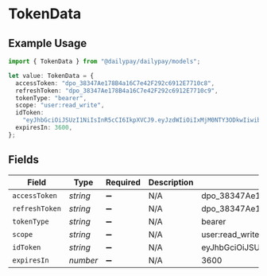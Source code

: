# TokenData

## Example Usage

```typescript
import { TokenData } from "@dailypay/dailypay/models";

let value: TokenData = {
  accessToken: "dpo_38347Ae178B4a16C7e42F292c6912E7710c8",
  refreshToken: "dpo_38347Ae178B4a16C7e42F292c6912E7710c9",
  tokenType: "bearer",
  scope: "user:read_write",
  idToken:
    "eyJhbGciOiJSUzI1NiIsInR5cCI6IkpXVCJ9.eyJzdWIiOiIxMjM0NTY3ODkwIiwibmFtZSI6IkpvaG4gRG9lIiwiaWF0IjoxNTE2MjM5MDIyfQ.4FjJ3eZJYJj7J9Jf",
  expiresIn: 3600,
};
```

## Fields

| Field                                                                                                                            | Type                                                                                                                             | Required                                                                                                                         | Description                                                                                                                      | Example                                                                                                                          |
| -------------------------------------------------------------------------------------------------------------------------------- | -------------------------------------------------------------------------------------------------------------------------------- | -------------------------------------------------------------------------------------------------------------------------------- | -------------------------------------------------------------------------------------------------------------------------------- | -------------------------------------------------------------------------------------------------------------------------------- |
| `accessToken`                                                                                                                    | *string*                                                                                                                         | :heavy_minus_sign:                                                                                                               | N/A                                                                                                                              | dpo_38347Ae178B4a16C7e42F292c6912E7710c8                                                                                         |
| `refreshToken`                                                                                                                   | *string*                                                                                                                         | :heavy_minus_sign:                                                                                                               | N/A                                                                                                                              | dpo_38347Ae178B4a16C7e42F292c6912E7710c9                                                                                         |
| `tokenType`                                                                                                                      | *string*                                                                                                                         | :heavy_minus_sign:                                                                                                               | N/A                                                                                                                              | bearer                                                                                                                           |
| `scope`                                                                                                                          | *string*                                                                                                                         | :heavy_minus_sign:                                                                                                               | N/A                                                                                                                              | user:read_write                                                                                                                  |
| `idToken`                                                                                                                        | *string*                                                                                                                         | :heavy_minus_sign:                                                                                                               | N/A                                                                                                                              | eyJhbGciOiJSUzI1NiIsInR5cCI6IkpXVCJ9.eyJzdWIiOiIxMjM0NTY3ODkwIiwibmFtZSI6IkpvaG4gRG9lIiwiaWF0IjoxNTE2MjM5MDIyfQ.4FjJ3eZJYJj7J9Jf |
| `expiresIn`                                                                                                                      | *number*                                                                                                                         | :heavy_minus_sign:                                                                                                               | N/A                                                                                                                              | 3600                                                                                                                             |